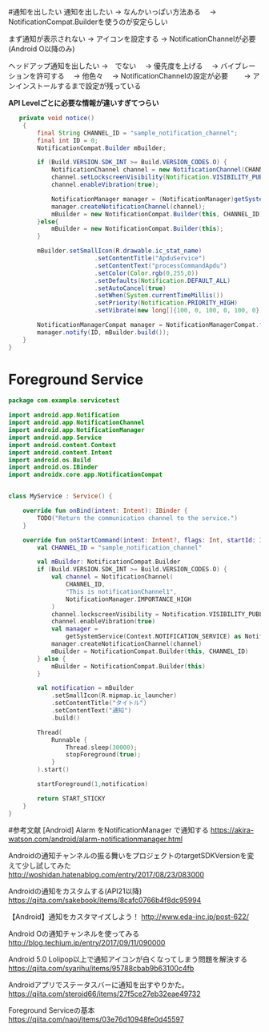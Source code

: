 #通知を出したい
通知を出したい
→ なんかいっぱい方法ある
　→ NotificationCompat.Builderを使うのが安定らしい

まず通知が表示されない
→ アイコンを設定する
→ NotificationChannelが必要(Android O以降のみ)

ヘッドアップ通知を出したい
→　でない
　→ 優先度を上げる
　→ バイブレーションを許可する
　→ 他色々
　→ NotificationChannelの設定が必要
　　→ アンインストールするまで設定が残っている

**API Levelごとに必要な情報が違いすぎてつらい**

```java
   private void notice()
    {
        final String CHANNEL_ID = "sample_notification_channel";
        final int ID = 0;
        NotificationCompat.Builder mBuilder;

        if (Build.VERSION.SDK_INT >= Build.VERSION_CODES.O) {
            NotificationChannel channel = new NotificationChannel(CHANNEL_ID,"This is notificationChannel1",NotificationManager.IMPORTANCE_HIGH);
            channel.setLockscreenVisibility(Notification.VISIBILITY_PUBLIC);
            channel.enableVibration(true);

            NotificationManager manager = (NotificationManager)getSystemService(Context.NOTIFICATION_SERVICE);
            manager.createNotificationChannel(channel);
            mBuilder = new NotificationCompat.Builder(this, CHANNEL_ID);
        }else{
            mBuilder = new NotificationCompat.Builder(this);
        }

        mBuilder.setSmallIcon(R.drawable.ic_stat_name)
                        .setContentTitle("ApduService")
                        .setContentText("processCommandApdu")
                        .setColor(Color.rgb(0,255,0))
                        .setDefaults(Notification.DEFAULT_ALL)
                        .setAutoCancel(true)
                        .setWhen(System.currentTimeMillis())
                        .setPriority(Notification.PRIORITY_HIGH)
                        .setVibrate(new long[]{100, 0, 100, 0, 100, 0});

        NotificationManagerCompat manager = NotificationManagerCompat.from(this);
        manager.notify(ID, mBuilder.build());
    }
}
```

# Foreground Service
```kotlin
package com.example.servicetest

import android.app.Notification
import android.app.NotificationChannel
import android.app.NotificationManager
import android.app.Service
import android.content.Context
import android.content.Intent
import android.os.Build
import android.os.IBinder
import androidx.core.app.NotificationCompat


class MyService : Service() {

    override fun onBind(intent: Intent): IBinder {
        TODO("Return the communication channel to the service.")
    }

    override fun onStartCommand(intent: Intent?, flags: Int, startId: Int): Int {
        val CHANNEL_ID = "sample_notification_channel"

        val mBuilder: NotificationCompat.Builder
        if (Build.VERSION.SDK_INT >= Build.VERSION_CODES.O) {
            val channel = NotificationChannel(
                CHANNEL_ID,
                "This is notificationChannel1",
                NotificationManager.IMPORTANCE_HIGH
            )
            channel.lockscreenVisibility = Notification.VISIBILITY_PUBLIC
            channel.enableVibration(true)
            val manager =
                getSystemService(Context.NOTIFICATION_SERVICE) as NotificationManager
            manager.createNotificationChannel(channel)
            mBuilder = NotificationCompat.Builder(this, CHANNEL_ID)
        } else {
            mBuilder = NotificationCompat.Builder(this)
        }

        val notification = mBuilder
            .setSmallIcon(R.mipmap.ic_launcher)
            .setContentTitle("タイトル")
            .setContentText("通知")
            .build()

        Thread(
            Runnable {
                Thread.sleep(30000);
                stopForeground(true);
            }
        ).start()

        startForeground(1,notification)

        return START_STICKY
    }
}

```

#参考文献
[Android] Alarm をNotificationManager で通知する 
https://akira-watson.com/android/alarm-notificationmanager.html

Androidの通知チャンネルの振る舞いをプロジェクトのtargetSDKVersionを変えて少し試してみた
http://woshidan.hatenablog.com/entry/2017/08/23/083000

Androidの通知をカスタムする(API21以降)
https://qiita.com/sakebook/items/8cafc0766b4f8dc95994

【Android】通知をカスタマイズしよう！ 
http://www.eda-inc.jp/post-622/

Android Oの通知チャンネルを使ってみる 
http://blog.techium.jp/entry/2017/09/11/090000

Android 5.0 Lolipop以上で通知アイコンが白くなってしまう問題を解決する
https://qiita.com/syarihu/items/95788cbab9b63100c4fb

Androidアプリでステータスバーに通知を出すやりかた。
https://qiita.com/steroid66/items/27f5ce27eb32eae49732

Foreground Serviceの基本
https://qiita.com/naoi/items/03e76d10948fe0d45597

